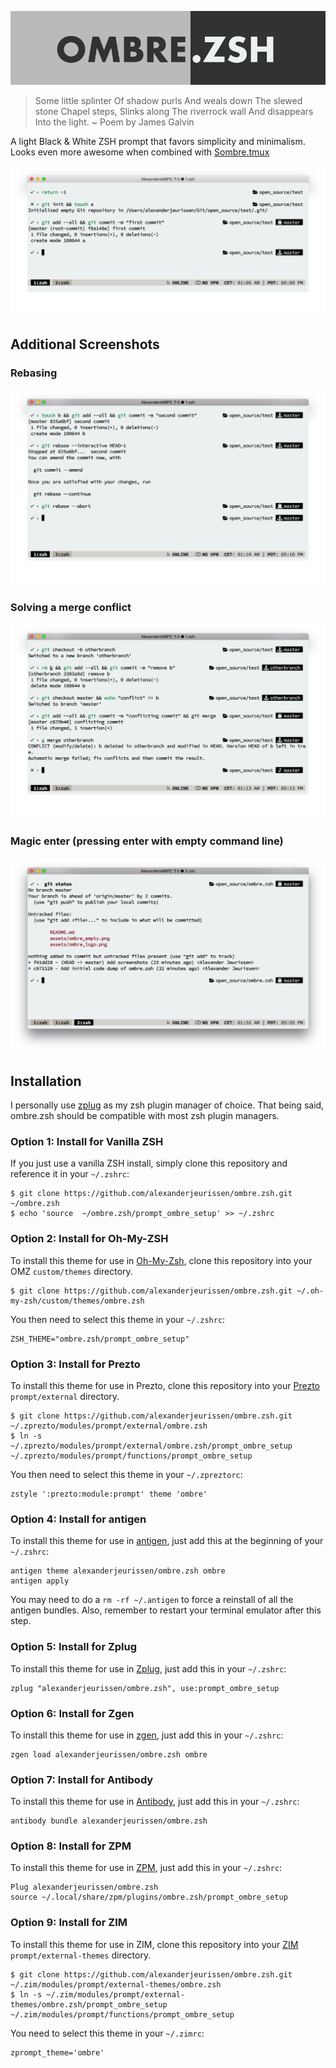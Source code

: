 ![image](https://raw.githubusercontent.com/alexanderjeurissen/ombre.zsh/master/assets/ombre_logo.png)

> Some little splinter
> Of shadow purls
> And weals down
> The slewed stone
> Chapel steps,
> Slinks along
> The riverrock wall
> And disappears
> Into the light.
> ~ Poem by James Galvin

A light Black & White ZSH prompt that favors simplicity and minimalism.
Looks even more awesome when combined with [Sombre.tmux](https://github.com/alexanderjeurissen/sombre.tmux)

![image](https://raw.githubusercontent.com/alexanderjeurissen/ombre.zsh/master/assets/commiting.png)

## Additional Screenshots
### Rebasing
![image](https://raw.githubusercontent.com/alexanderjeurissen/ombre.zsh/master/assets/interactive_rebase.png)

### Solving a merge conflict
![image](https://raw.githubusercontent.com/alexanderjeurissen/ombre.zsh/master/assets/merging.png)

### Magic enter (pressing enter with empty command line)
![image](https://raw.githubusercontent.com/alexanderjeurissen/ombre.zsh/master/assets/magic_enter.png)

## Installation
I personally use [zplug](https://github.com/zplug/zplug) as my zsh plugin manager of choice.
That being said, ombre.zsh should be compatible with most zsh plugin managers.

### Option 1: Install for Vanilla ZSH

If you just use a vanilla ZSH install, simply clone this repository and
reference it in your `~/.zshrc`:

    $ git clone https://github.com/alexanderjeurissen/ombre.zsh.git ~/ombre.zsh
    $ echo 'source  ~/ombre.zsh/prompt_ombre_setup' >> ~/.zshrc

### Option 2: Install for Oh-My-ZSH

To install this theme for use in
[Oh-My-Zsh](https://github.com/robbyrussell/oh-my-zsh), clone this repository
into your OMZ `custom/themes` directory.

    $ git clone https://github.com/alexanderjeurissen/ombre.zsh.git ~/.oh-my-zsh/custom/themes/ombre.zsh

You then need to select this theme in your `~/.zshrc`:

    ZSH_THEME="ombre.zsh/prompt_ombre_setup"

### Option 3: Install for Prezto

To install this theme for use in Prezto, clone this repository into your
[Prezto](https://github.com/sorin-ionescu/prezto) `prompt/external` directory.

    $ git clone https://github.com/alexanderjeurissen/ombre.zsh.git  ~/.zprezto/modules/prompt/external/ombre.zsh
    $ ln -s ~/.zprezto/modules/prompt/external/ombre.zsh/prompt_ombre_setup ~/.zprezto/modules/prompt/functions/prompt_ombre_setup

You then need to select this theme in your `~/.zpreztorc`:

    zstyle ':prezto:module:prompt' theme 'ombre'

### Option 4: Install for antigen

To install this theme for use in [antigen](https://github.com/zsh-users/antigen), just add this at the beginning
of your `~/.zshrc`:

    antigen theme alexanderjeurissen/ombre.zsh ombre
    antigen apply

You may need to do a `rm -rf ~/.antigen` to force a reinstall of all the antigen bundles. Also, remember to restart your terminal emulator after this step.

### Option 5: Install for Zplug

To install this theme for use in [Zplug](https://github.com/zplug/zplug), just add this
in your `~/.zshrc`:

    zplug "alexanderjeurissen/ombre.zsh", use:prompt_ombre_setup

### Option 6: Install for Zgen

To install this theme for use in [zgen](https://github.com/tarjoilija/zgen), just add this
in your `~/.zshrc`:

    zgen load alexanderjeurissen/ombre.zsh ombre

### Option 7: Install for Antibody

To install this theme for use in [Antibody](https://github.com/caarlos0/antibody), just add this
in your `~/.zshrc`:

    antibody bundle alexanderjeurissen/ombre.zsh

### Option 8: Install for ZPM

To install this theme for use in [ZPM](https://github.com/horosgrisa/ZPM), just add this
in your `~/.zshrc`:

    Plug alexanderjeurissen/ombre.zsh
    source ~/.local/share/zpm/plugins/ombre.zsh/prompt_ombre_setup

### Option 9: Install for ZIM

To install this theme for use in ZIM, clone this repository into your
[ZIM](https://github.com/Eriner/zim) `prompt/external-themes` directory.

    $ git clone https://github.com/alexanderjeurissen/ombre.zsh.git ~/.zim/modules/prompt/external-themes/ombre.zsh
    $ ln -s ~/.zim/modules/prompt/external-themes/ombre.zsh/prompt_ombre_setup ~/.zim/modules/prompt/functions/prompt_ombre_setup

You need to select this theme in your `~/.zimrc`:

    zprompt_theme='ombre'

